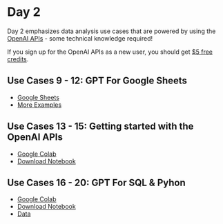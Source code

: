 # Day 2

Day 2 emphasizes data analysis use cases that are powered by using the [OpenAI APIs](https://platform.openai.com/) - some technical knowledge required!

If you sign up for the OpenAI APIs as a new user, you should get [$5 free credits](https://help.openai.com/en/articles/4936830-what-happens-after-i-use-my-free-tokens-or-the-3-months-is-up-in-the-free-trial).

## Use Cases 9 - 12: GPT For Google Sheets
* [Google Sheets](https://docs.google.com/spreadsheets/d/1B_UzFsSeJgrZi04VHmnd7bq4-R55F-gLBRgzUkKaM8o/edit?usp=sharing)
* [More Examples](https://docs.google.com/spreadsheets/d/1jGXh9ZLuPd7FJkfaH0kTqIIBuHcbbWU5-psiXyF5QZ8/template/preview)

## Use Cases 13 - 15: Getting started with the OpenAI APIs
* [Google Colab](https://colab.research.google.com/drive/1QCFVpTem-miQhyxhhmVWbhmWo2Ob1PEM?usp=sharing)
* [Download Notebook](https://github.com/tobiaszwingmann/chatgpt-for-data-analytics/blob/main/Day%202/Lab_Getting_started_with_the_OpenAI_APIs.ipynb)

## Use Cases 16 - 20: GPT For SQL & Pyhon
* [Google Colab](https://colab.research.google.com/drive/1WOK7J6eEOaYKrKMS8UdUFSp97vZjzCqb?usp=sharing)
* [Download Notebook](https://github.com/tobiaszwingmann/chatgpt-for-data-analytics/blob/main/Day%202/ChatGPT_For_SQL_and_Python.ipynb)
* [Data](https://github.com/tobiaszwingmann/chatgpt-for-data-analytics/blob/main/Day%202/sample_warehouse.db)
